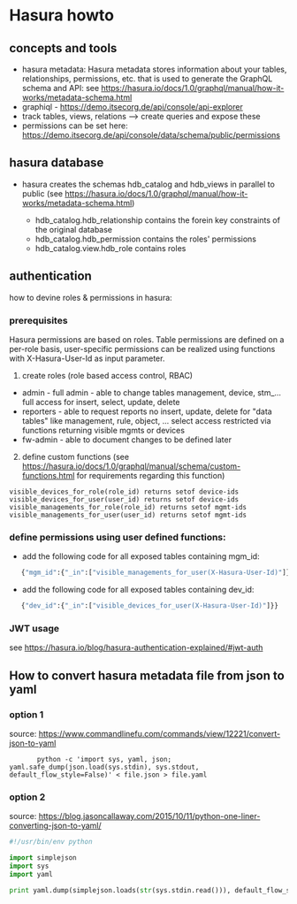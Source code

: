 # Hasura howto

## concepts and tools

- hasura metadata: Hasura metadata stores information about your tables, relationships, permissions, etc. that is used to generate the GraphQL schema and API: see <https://hasura.io/docs/1.0/graphql/manual/how-it-works/metadata-schema.html>
- graphiql - <https://demo.itsecorg.de/api/console/api-explorer>
- track tables, views, relations --> create queries and expose these
- permissions can be set here: <https://demo.itsecorg.de/api/console/data/schema/public/permissions>

## hasura database

- hasura creates the schemas hdb_catalog and hdb_views in parallel to public (see <https://hasura.io/docs/1.0/graphql/manual/how-it-works/metadata-schema.html>)

  - hdb_catalog.hdb_relationship contains the forein key constraints of the original database
  - hdb_catalog.hdb_permission contains the roles' permissions
  - hdb_catalog.view.hdb_role contains roles

## authentication
how to devine roles & permissions in hasura:
### prerequisites
Hasura permissions are based on roles. Table permissions are defined on a per-role basis, user-specific permissions can be realized using functions with X-Hasura-User-Id as input parameter.

1) create roles (role based access control, RBAC)
  - admin - full admin - able to change tables management, device, stm_...
    full access for insert, select, update, delete
  - reporters - able to request reports
    no  insert, update, delete for "data tables" like management, rule, object, ...
    select access restricted via functions returning visible mgmts or devices
  - fw-admin - able to document changes
    to be defined later

2) define custom functions (see <https://hasura.io/docs/1.0/graphql/manual/schema/custom-functions.html> for requirements regarding this function)
~~~console
visible_devices_for_role(role_id) returns setof device-ids
visible_devices_for_user(user_id) returns setof device-ids
visible_managements_for_role(role_id) returns setof mgmt-ids
visible_managements_for_user(user_id) returns setof mgmt-ids
~~~
### define permissions using user defined functions:
- add the following code for all exposed tables containing mgm_id:
~~~graphql
   {"mgm_id":{"_in":["visible_managements_for_user(X-Hasura-User-Id)"]}}
~~~
- add the following code for all exposed tables containing dev_id:
~~~graphql
   {"dev_id":{"_in":["visible_devices_for_user(X-Hasura-User-Id)"]}}
~~~

### JWT usage
see <https://hasura.io/blog/hasura-authentication-explained/#jwt-auth>

## How to convert hasura metadata file from json to yaml

### option 1
source: <https://www.commandlinefu.com/commands/view/12221/convert-json-to-yaml>

~~~console
       python -c 'import sys, yaml, json; yaml.safe_dump(json.load(sys.stdin), sys.stdout, default_flow_style=False)' < file.json > file.yaml
~~~

### option 2
source: <https://blog.jasoncallaway.com/2015/10/11/python-one-liner-converting-json-to-yaml/>

```python
#!/usr/bin/env python

import simplejson
import sys
import yaml

print yaml.dump(simplejson.loads(str(sys.stdin.read())), default_flow_style=False)
```
